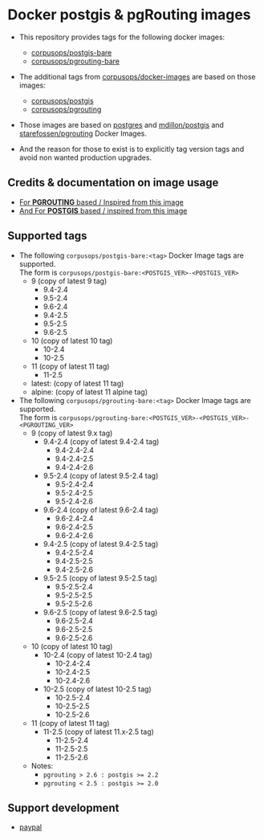 # Docker postgis & pgRouting images
- This repository provides tags for the following docker images:
    - [corpusops/postgis-bare](https://hub.docker.com/r/corpusops/postgis-bare)
    - [corpusops/pgrouting-bare](https://hub.docker.com/r/corpusops/pgrouting-bare)
- The additional tags from [corpusops/docker-images](https://github.com/corpusops/docker-images) are based on those images:
    - [corpusops/postgis](https://hub.docker.com/r/corpusops/postgis)
    - [corpusops/pgrouting](https://hub.docker.com/r/corpusops/pgrouting)


- Those images are based on
    [postgres](https://github.com/docker-library/postgres) and
    [mdillon/postgis](https://github.com/md5/docker-postgis) and
    [starefossen/pgrouting](https://github.com/Starefossen/docker-pgrouting) Docker Images.

- And the reason for those to exist is to explicitly tag version tags and avoid non wanted production upgrades.

## Credits & documentation on image usage
- [For **PGROUTING** based / Inspired from this image](https://github.com/Starefossen/docker-pgrouting)
- [And For **POSTGIS** based / inspired from this image](https://github.com/appropriate/docker-postgis)

## Supported tags
- The following `corpusops/postgis-bare:<tag>` Docker Image tags are supported. <br/>
  The form is ``corpusops/postgis-bare:<POSTGIS_VER>-<POSTGIS_VER>``
    - 9 (copy of latest 9 tag)
        - 9.4-2.4
        - 9.5-2.4
        - 9.6-2.4
        - 9.4-2.5
        - 9.5-2.5
        - 9.6-2.5
    - 10 (copy of latest 10 tag)
        - 10-2.4
        - 10-2.5
    - 11 (copy of latest 11 tag)
        - 11-2.5
    - latest: (copy of latest 11 tag)
    - alpine: (copy of latest 11 alpine tag)
- The following `corpusops/pgrouting-bare:<tag>` Docker Image tags are supported. <br/>
  The form is ``corpusops/pgrouting-bare:<POSTGIS_VER>-<POSTGIS_VER>-<PGROUTING_VER>``
    - 9 (copy of latest 9.x tag)
        - 9.4-2.4 (copy of latest 9.4-2.4 tag)
            - 9.4-2.4-2.4
            - 9.4-2.4-2.5
            - 9.4-2.4-2.6
        - 9.5-2.4 (copy of latest 9.5-2.4 tag)
            - 9.5-2.4-2.4
            - 9.5-2.4-2.5
            - 9.5-2.4-2.6
        - 9.6-2.4 (copy of latest 9.6-2.4 tag)
            - 9.6-2.4-2.4
            - 9.6-2.4-2.5
            - 9.6-2.4-2.6
        - 9.4-2.5 (copy of latest 9.4-2.5 tag)
            - 9.4-2.5-2.4
            - 9.4-2.5-2.5
            - 9.4-2.5-2.6
        - 9.5-2.5 (copy of latest 9.5-2.5 tag)
            - 9.5-2.5-2.4
            - 9.5-2.5-2.5
            - 9.5-2.5-2.6
        - 9.6-2.5 (copy of latest 9.6-2.5 tag)
            - 9.6-2.5-2.4
            - 9.6-2.5-2.5
            - 9.6-2.5-2.6
    - 10 (copy of latest 10 tag)
        - 10-2.4 (copy of latest 10-2.4 tag)
            - 10-2.4-2.4
            - 10-2.4-2.5
            - 10-2.4-2.6
        - 10-2.5 (copy of latest 10-2.5 tag)
            - 10-2.5-2.4
            - 10-2.5-2.5
            - 10-2.5-2.6
    - 11 (copy of latest 11 tag)
        - 11-2.5 (copy of latest 11.x-2.5 tag)
            - 11-2.5-2.4
            - 11-2.5-2.5
            - 11-2.5-2.6
  - Notes:
      - ``pgrouting > 2.6 : postgis >= 2.2``
      - ``pgrouting < 2.5 : postgis >= 2.0``

## Support development
- [paypal](https://paypal.me/kiorky)
